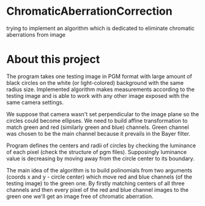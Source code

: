# ChromaticAberrationCorrection
trying to implement an algorithm which is dedicated to eliminate chromatic aberrations from image


# About this project

The program takes one testing image in PGM format with large amount of black circles on the white (or light-colored) background with the same radius size. Implemented 
algorithm makes measurements according to the testing image and is able to work with any other image exposed with the same camera settings. 

We suppose that camera wasn't set perpendicular to the image plane so the circles could become ellipses. We need to build affine transformation 
to match green and red (similarly green and blue) channels. Green channel was chosen to be the main channel because it prevails in the Bayer filter.

Program defines the centers and radii of circles by checking the luminance of each pixel (check the structure of pgm files). Supposingly luminance value is 
decreasing by moving away from the circle center to its boundary.

The main idea of the algorithm is to build polinomials from two arguments (coords x and y - circle center) which move red and blue channels (of the testing image)
to the green one. By firstly matching centers of all three channels and then every pixel of the red and blue channel images to the green one we'll get an image free 
of chromatic aberration.




